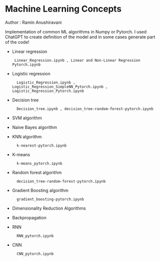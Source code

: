 # Machine Learning Concepts 

Author : Ramin Anushiravani


Implementation of common ML algorithms in Numpy or Pytorch. I used ChatGPT to create definition of the model and in some cases generate part of the code! 


* Linear regression   

       Linear_Regression.ipynb , Linear and Non-Linear Regression Pytorch.ipynb
       
* Logistic regression 

        Logistic_Regression.ipynb , Logistic_Regression_SimpleNN_Pytorch.ipynb , Logistic_Regression_Pytorch.ipynb
        
* Decision tree  

        Decision_tree.ipynb , decision_tree-random-forest-pytorch.ipynb
        
* SVM algorithm


* Naive Bayes algorithm


* KNN algorithm  

        k-nearest-pytorch.ipynb
        
* K-means  

        k-means_pytorch.ipynb
        
* Random forest algorithm

        decision_tree-random-forest-pytorch.ipynb
        
* Gradient Boosting algorithm

        gradient_boosting-pytorch.ipynb

* Dimensionality Reduction Algorithms


* Backpropagation


* RNN  

        RNN_pytorch.ipynb
        
* CNN 

        CNN_pytorch.ipynb

